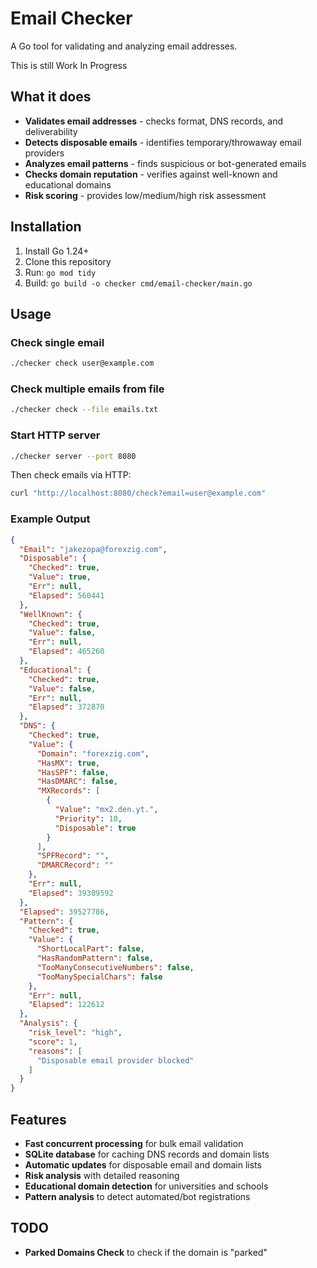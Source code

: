 # Email Checker

A Go tool for validating and analyzing email addresses.

This is still Work In Progress

## What it does

- **Validates email addresses** - checks format, DNS records, and deliverability
- **Detects disposable emails** - identifies temporary/throwaway email providers  
- **Analyzes email patterns** - finds suspicious or bot-generated emails
- **Checks domain reputation** - verifies against well-known and educational domains
- **Risk scoring** - provides low/medium/high risk assessment

## Installation

1. Install Go 1.24+ 
2. Clone this repository
3. Run: `go mod tidy`
4. Build: `go build -o checker cmd/email-checker/main.go`

## Usage

### Check single email

```bash
./checker check user@example.com
```

### Check multiple emails from file

```bash
./checker check --file emails.txt
```

### Start HTTP server

```bash
./checker server --port 8080
```

Then check emails via HTTP:

```bash
curl "http://localhost:8080/check?email=user@example.com"
```

### Example Output

```json
{
  "Email": "jakezopa@forexzig.com",
  "Disposable": {
    "Checked": true,
    "Value": true,
    "Err": null,
    "Elapsed": 560441
  },
  "WellKnown": {
    "Checked": true,
    "Value": false,
    "Err": null,
    "Elapsed": 465260
  },
  "Educational": {
    "Checked": true,
    "Value": false,
    "Err": null,
    "Elapsed": 372870
  },
  "DNS": {
    "Checked": true,
    "Value": {
      "Domain": "forexzig.com",
      "HasMX": true,
      "HasSPF": false,
      "HasDMARC": false,
      "MXRecords": [
        {
          "Value": "mx2.den.yt.",
          "Priority": 10,
          "Disposable": true
        }
      ],
      "SPFRecord": "",
      "DMARCRecord": ""
    },
    "Err": null,
    "Elapsed": 39309592
  },
  "Elapsed": 39527786,
  "Pattern": {
    "Checked": true,
    "Value": {
      "ShortLocalPart": false,
      "HasRandomPattern": false,
      "TooManyConsecutiveNumbers": false,
      "TooManySpecialChars": false
    },
    "Err": null,
    "Elapsed": 122612
  },
  "Analysis": {
    "risk_level": "high",
    "score": 1,
    "reasons": [
      "Disposable email provider blocked"
    ]
  }
}
```

## Features

* **Fast concurrent processing** for bulk email validation
* **SQLite database** for caching DNS records and domain lists
* **Automatic updates** for disposable email and domain lists
* **Risk analysis** with detailed reasoning
* **Educational domain detection** for universities and schools
* **Pattern analysis** to detect automated/bot registrations

## TODO
* **Parked Domains Check** to check if the domain is  "parked"
